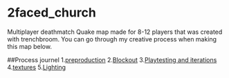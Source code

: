 # 2faced_church
Multiplayer deathmatch Quake map made for 8-12 players that was created with trenchbroom.
You can go through my creative process when making this map below.


##Process journel 
1.[preproduction](https://github.com/user-attachments/files/17424531/Quake.docx)
2.[Blockout](Blockout.md)
3.[Playtesting and iterations](Playtest.md)
4.[textures](Textures.md)
5.[Lighting](Lighting.md)
